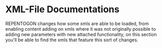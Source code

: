 # XML-File Documentations
REPENTOGON changes how some xmls are able to be loaded, from enabling content adding on xmls where it was not originally possible to adding new parameters with new attached functionality, on this section you'll be able to find the xmls that feature this sort of changes.